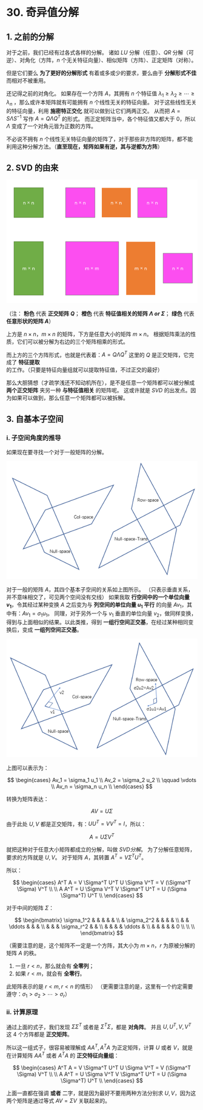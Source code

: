 # 30. 奇异值分解

## 1. 之前的分解

对于之前，我们已经有过各式各样的分解。
诸如 $LU$ 分解（任意）、$QR$ 分解（可逆）、对角化（方阵，$n$ 个无关特征向量）、相似矩阵（方阵）、正定矩阵（对称）。

但是它们要么 **为了更好的分解形式** 有着或多或少的要求，要么由于 **分解形式不佳** 而相对不被重用。

还记得之前的对角化。
如果存在一个方阵 $A$，其拥有 $n$ 个特征值 $\lambda_1 \ge \lambda_2 \ge \cdots \ge \lambda_n$ ，那么或许本矩阵就有可能拥有 $n$ 个线性无关的特征向量。
对于这些线性无关的特征向量，利用 **施密特正交化** 就可以做到让它们两两正交。
从而把 $A = S \Lambda S^{-1}$ 写作 $A = Q \Lambda Q^T$ 的形式。
而正定矩阵当中，各个特征值又都大于 0，所以 $\Lambda$ 变成了一个对角元皆为正数的方阵。

不必说不拥有 $n$ 个线性无关特征向量的矩阵了，对于那些非方阵的矩阵，都不能利用这种分解方法。（**直至现在，矩阵如果有逆，其与逆都为方阵**）

## 2. SVD 的由来

![30_3](./img/30_3.png)

（注：
**粉色** 代表 **正交矩阵 $Q$**；
**橙色** 代表 **特征值相关的矩阵 $\Lambda \ or\ \Sigma$**；
**绿色** 代表 **任意形状的矩阵 $A$**）

上方是 $n \times n$，$m \times n$ 的矩阵，下方是任意大小的矩阵 $m \times n$。
根据矩阵乘法的性质，它们可以被分解为右边的三个矩阵相乘的形式。

而上方的三个方阵形式，也就是代表着：$A = Q \Lambda Q^T$
这里的 $Q$ 是正交矩阵，它完成了 **特征提取** 的工作。（只要是特征向量组就可以提取特征值，不过正交的最好）

那么大胆猜想（才疏学浅还不知动机所在），是不是任意一个矩阵都可以被分解成 **两个正交矩阵** 夹另一种 **与特征值相关** 的矩阵呢。
这或许就是 $SVD$ 的出发点。因为如果可以做到，那么任意一个矩阵都可以被拆解。

## 3. 自基本子空间

### i. 子空间角度的推导

如果现在要寻找一个对于一般矩阵的分解。

![30_1](./img/30_1.png)

对于一般的矩阵 $A$，其四个基本子空间的关系如上图所示。
（只表示垂直关系，并不意味相交了，可见两个空间没有交线）
如果我取 **行空间中的一个单位向量 $v_1$**，令其经过某种变换 $A$ 之后变为与 **列空间的单位向量 $u_1$ 平行** 的向量 $Av_1$，其中有：$Av_1 = \sigma_1 u_1$。
同理，对于另外一个与 $v_1$ 垂直的单位向量 $v_2$，做同样变换，得到与上面相似的结果。以此类推，得到 **一组行空间正交基**，在经过某种相同变换后，变成 **一组列空间正交基**。

![30_2](./img/30_2.png)

上图可以表示为：

$$
\begin{cases}
Av_1 = \sigma_1 u_1 \\
Av_2 = \sigma_2 u_2 \\
\qquad \vdots \\
Av_n = \sigma_n u_n \\
\end{cases}
$$

转换为矩阵表达：

$$
AV = U \Sigma
$$

由于此处 $U,V$ 都是正交矩阵，有：$UU^T = VV^T = I$，所以：

$$
A = U \Sigma V^T
$$

就把这种对于任意大小矩阵都成立的分解，叫做 $SVD 分解$。
为了分解任意矩阵，要求的方阵就是 $U, V$。
对于矩阵 $A$，其转置 $A^T = V \Sigma^T U^T$。

所以：

$$
\begin{cases}
A^T A = V \Sigma^T U^T U \Sigma V^T = V (\Sigma^T \Sigma) V^T \\
\\
A A^T = U \Sigma V^T V \Sigma^T U^T = U (\Sigma \Sigma^T) U^T \\
\end{cases}
$$

对于中间的矩阵 $\Sigma$：

$$
\begin{bmatrix}
\sigma_1^2 & & & & & \\
& \sigma_2^2 & & & & \\
& & \ddots & & & \\
& & & \sigma_r^2 & & \\
& & & & \ddots & \\
& & & & & 0 \\
\\
\\
\end{bmatrix}
$$

（需要注意的是，这个矩阵不一定是一个方阵，其大小为 $m \times n$，$r$ 为原被分解的矩阵 $A$ 的秩。

1. 一旦 $r < n$，那么就会有 **全零列**；
2. 如果 $r < m$，就会有 **全零行**。

此矩阵表示的是 $r < m, r < n$ 的情形）
（更需要注意的是，这里有一个约定需要遵守：$\sigma_1 > \sigma_2 > \cdots > \sigma_r$）

### ii. 计算原理

通过上面的式子，我们发现 $\Sigma \Sigma^T$ 或者是 $\Sigma^T \Sigma$，都是 **对角阵**。
并且 $U, U^T, V, V^T$ 这 4 个方阵都是 **正交矩阵**。

所以这一组式子，很容易被理解成 $AA^T, A^TA$ 为正定矩阵，计算 $U$ 或者 $V$，就是在计算矩阵 $AA^T$ 或者 $A^TA$ 的 **正交特征向量组**：

$$
\begin{cases}
A^T A = V \Sigma^T U^T U \Sigma V^T = V (\Sigma^T \Sigma) V^T \\
\\
A A^T = U \Sigma V^T V \Sigma^T U^T = U (\Sigma \Sigma^T) U^T \\
\end{cases}
$$

上面一直都在强调 **或者** 二字，就是因为最好不要用两种方法分别求 $U, V$，因为这两个矩阵是通过等式 $AV = \Sigma V$ 关联起来的。
